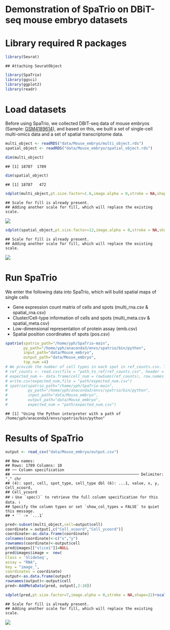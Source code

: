 Demonstration of SpaTrio on DBiT-seq mouse embryo datasets
================

# Library required R packages

``` r
library(Seurat)
```

    ## Attaching SeuratObject

``` r
library(SpaTrio)
library(ggsci)
library(ggplot2)
library(readr)
```

# Load datasets

Before using SpaTrio, we collected DBIT-seq data of mouse embryos
(Sample:
[GSM4189614](https://www.ncbi.nlm.nih.gov/geo/query/acc.cgi?acc=GSM4189614)),
and based on this, we built a set of single-cell multi-omics data and a
set of spatial transcriptome data.

``` r
multi_object <- readRDS("data/Mouse_embryo/multi_object.rds")
spatial_object <- readRDS("data/Mouse_embryo/spatial_object.rds")
```

``` r
dim(multi_object)
```

    ## [1] 18787  1789

``` r
dim(spatial_object)
```

    ## [1] 18787   472

``` r
sdplot(multi_object,pt.size.factor=1.6,image.alpha = 0,stroke = NA,shape=22)+scale_fill_startrek()
```

    ## Scale for fill is already present.
    ## Adding another scale for fill, which will replace the existing scale.

![](Mouse_embryo_files/figure-gfm/unnamed-chunk-5-1.png)<!-- -->

``` r
sdplot(spatial_object,pt.size.factor=12,image.alpha = 0,stroke = NA,shape=22)+scale_fill_manual(values = pal_startrek()(7)[c(1,4,2,3,7,5,6)])
```

    ## Scale for fill is already present.
    ## Adding another scale for fill, which will replace the existing scale.

![](Mouse_embryo_files/figure-gfm/unnamed-chunk-6-1.png)<!-- -->

# Run SpaTrio

We enter the following data into SpaTrio, which will build spatial maps of single cells
 - Gene expression count matrix of cells and spots (multi_rna.csv & spatial_rna.csv)
 - Cluster/Cell-type information of cells and spots (multi_meta.csv & spatial_meta.csv)
 - Low-dimensional representation of protein assay (emb.csv)
 - Spatial position coordinates of spots (pos.csv)

``` r
spatrio(spatrio_path="/home/yph/SpaTrio-main",
        py_path="/home/yph/anaconda3/envs/spatrio/bin/python",
        input_path="data/Mouse_embryo",
        output_path="data/Mouse_embryo",
        top_num =4)
# We provide the number of cell types in each spot in ref_counts.csv. This dataframe can be converted to the number of cells in each spot.
# ref_counts <- read.csv(file = "path_to_ref/ref_counts.csv", header = TRUE, row.names = 1)
# expected_num <- data.frame(cell_num = rowSums(ref_counts), row.names = rownames(ref_counts))
# write.csv(expected_num,file = "path/expected_num.csv")
# spatrio(spatrio_path="/home/yph/SpaTrio-main",
#         py_path="/home/yph/anaconda3/envs/spatrio/bin/python",
#         input_path="data/Mouse_embryo",
#         output_path="data/Mouse_embryo",
#         expected_num = "path/expected_num.csv")
```

    ## [1] "Using the Python interpreter with a path of /home/yph/anaconda3/envs/spatrio/bin/python"

# Results of SpaTrio

``` r
output <- read_csv("data/Mouse_embryo/output.csv")
```

    ## New names:
    ## Rows: 1789 Columns: 10
    ## ── Column specification
    ## ──────────────────────────────────────────────────────── Delimiter: "," chr
    ## (4): spot, cell, spot_type, cell_type dbl (6): ...1, value, x, y, Cell_xcoord,
    ## Cell_ycoord
    ## ℹ Use `spec()` to retrieve the full column specification for this data. ℹ
    ## Specify the column types or set `show_col_types = FALSE` to quiet this message.
    ## • `` -> `...1`

``` r
pred<-subset(multi_object,cell=output$cell)
coordinate = output[,c("Cell_xcoord","Cell_ycoord")]
coordinate<-as.data.frame(coordinate)
colnames(coordinate)<-c("x","y")
rownames(coordinate)<-output$cell
pred@images[["slice1"]]=NULL
pred@images$image =  new(
Class = 'SlideSeq',
assay = "RNA",
key = "image_",
coordinates = coordinate)
output<-as.data.frame(output)
rownames(output)<-output$cell
pred<-AddMetaData(pred, output[,2:10])
```

``` r
sdplot(pred,pt.size.factor=7,image.alpha = 0,stroke = NA,shape=22)+scale_fill_startrek()
```

    ## Scale for fill is already present.
    ## Adding another scale for fill, which will replace the existing scale.

![](Mouse_embryo_files/figure-gfm/unnamed-chunk-9-1.png)<!-- -->
